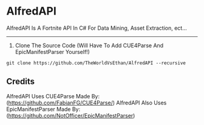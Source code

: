 # AlfredAPI
AlfredAPI Is A Fortnite API In C# For Data Mining, Asset Extraction, ect...

-----------------

1. Clone The Source Code (Will Have To Add CUE4Parse And EpicManifestParser Yourself!)
```
git clone https://github.com/TheWorldVsEthan/AlfredAPI --recursive
```


## Credits 
AlfredAPI Uses CUE4Parse Made By: (https://github.com/FabianFG/CUE4Parse/) 
AlfredAPI Also Uses EpicManifestParser Made By: (https://github.com/NotOfficer/EpicManifestParser)
